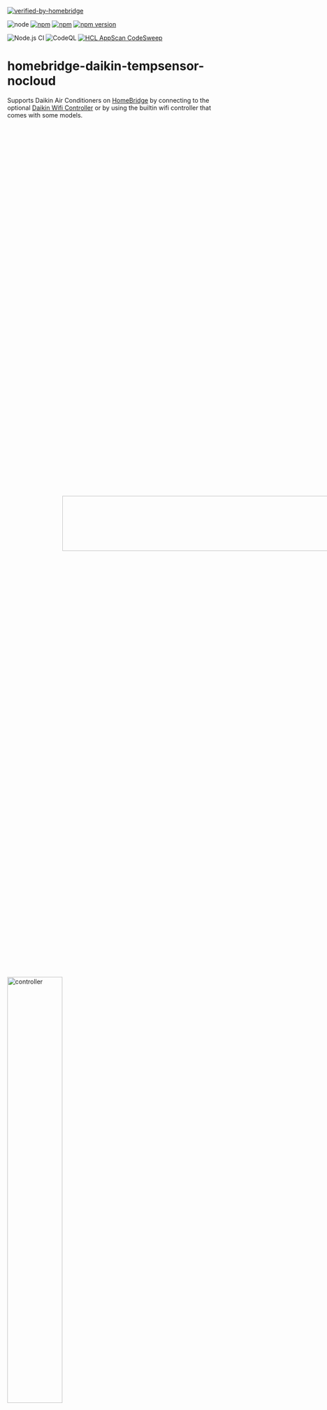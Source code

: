 [![verified-by-homebridge](https://badgen.net/badge/homebridge/verified/purple)](https://github.com/homebridge/homebridge/wiki/Verified-Plugins)

![node](https://img.shields.io/node/v/homebridge-daikin-tempsensor-nocloud)
[![npm](https://img.shields.io/npm/dt/homebridge-daikin-tempsensor-nocloud.svg)](https://www.npmjs.com/package/homebridge-daikin-tempsensor-nocloud)
[![npm](https://img.shields.io/npm/l/homebridge-daikin-tempsensor-nocloud.svg)](https://github.com/cbrandlehner/homebridge-daikin-tempsensor-nocloud/blob/master/LICENSE)
[![npm version](https://badge.fury.io/js/homebridge-daikin-tempsensor-nocloud.svg)](https://badge.fury.io/js/homebridge-daikin-tempsensor-nocloud)

![Node.js CI](https://github.com/cbrandlehner/homebridge-daikin-tempsensor-nocloud/workflows/Node.js%20CI/badge.svg)
![CodeQL](https://github.com/cbrandlehner/homebridge-daikin-tempsensor-nocloud/workflows/CodeQL/badge.svg)
[![HCL AppScan CodeSweep](https://github.com/cbrandlehner/homebridge-daikin-tempsensor-nocloud/actions/workflows/main.yml/badge.svg)](https://github.com/cbrandlehner/homebridge-daikin-tempsensor-nocloud/actions/workflows/main.yml)
# homebridge-daikin-tempsensor-nocloud

Supports Daikin Air Conditioners on [HomeBridge](https://github.com/nfarina/homebridge) by connecting to the optional [Daikin Wifi Controller](https://amzn.to/2MZDQjg) or by using the builtin wifi controller that comes with some models.


<img src="https://user-images.githubusercontent.com/2294359/80783655-abb6c200-8ba4-11ea-9b60-d5823e3b788f.jpeg" align="center" alt="controller" style="transform:rotate(90deg);" width="50%" height="50%">

<img src="https://user-images.githubusercontent.com/2294359/80783675-b4a79380-8ba4-11ea-9fa8-f48f9bf12585.jpeg" align="center" alt="controller" width="50%" height="50%">



# Installation

This plugin retrieves sensor and mode data from a [Daikin WIFI controller](https://amzn.to/2MZDQjg) in your local network and allows you to set operation modes and target temperatures. As it is a plugin for [HomeBridge](https://github.com/nfarina/homebridge) you will have access to this features using Apple Home.

The install may require you to run as an administrator (using a different login or sudo).
It is recommended to configure your DHCP server to reserve an IP for the wifi controller.
This plugin can be installed using the [Homebridge Config UI X](https://github.com/oznu/homebridge-config-ui-x#readme) or manually by following these steps:

1. Install homebridge using: npm install -g homebridge
2. Install this plugin using: npm install -g homebridge-daikin-tempsensor-nocloud
3. Update your configuration file. See sample-config.json in this repository for a sample.


# Configuration

This screenshot shows the configuration in [Homebridge Config UI X](https://github.com/oznu/homebridge-config-ui-x#readme):

<img src="https://user-images.githubusercontent.com/10800971/104128327-4b993200-5367-11eb-9ee2-70cd2fb4311f.png" align="center" alt="configuration" width="50%" height="50%">

Users are advised to use the graphical configuration. In case you configure the setings manually, please make sure to check the file config.schema.json first to understand the settings and possible values.

# Technical background information on the API being used

The `apiroute` is used for two main calls: Get info such as current activity and sensor readings from the thermostat and set the target temperature and modes. The Aircon LAN adapter provides two directories for these settings and data:

1. `/common` uses the GET method for control and system information about the Aircon (e.g software version, MAC address, Reboot System, Region)

2. `/aircon` uses the GET method to set Aircon related information (e.g Target Temperature, Modes like Heat and Cool, Temperature Sensor Readings, Timers)

# Supported devices

Currently, this plugin supports Daikin wifi controllers supporting the "aircon" URLs (System: Default) and "skyfi" URLs (System: Skyfi).

To test `http` connectivity, use your browser to connect to your device using one of these URLs:
 ```
http://192.168.1.88/aircon/get_model_info
http://192.168.1.88/skyfi/aircon/get_model_info
 ```
replace the IP (192.168.1.88) with the IP of your device.

Your browser should return a line like this:
 ```
ret=OK,model=0AB9,type=N,pv=2,cpv=2,cpv_minor=00,mid=NA,humd=0,s_humd=0,acled=0,land=0,elec=0,temp=1,temp_rng=0,m_dtct=1,ac_dst=--,disp_dry=0,dmnd=0,en_scdltmr=1,en_frate=1,en_fdir=1,s_fdir=3,en_rtemp_a=0,en_spmode=0,en_ipw_sep=0,en_mompow=0
 ```
If it does not, your device is not yet supported.

To test `https` connectivity see [HTTPS/Registered client support](#https-registered-client)

The response of an usupported device will look like this:
 ```
ret=PARAM NG,msg=404 Not Found
 ```

## HTTPS/Registered client support<a id="https-registered-client"></a>

Some models require requests via `https` containing a registered client token.

It is necessary to register a client token with each device.
The same token may be registered with multiple devices.

These instructions are based on comments in [GitHub Project ael-code/daikin-control Issue #27](https://github.com/ael-code/daikin-control/issues/27)

1. Generate a UUID4 (https://www.uuidgenerator.net can be used), _e.g._ `7b9c9a47-c9c6-4ee1-9063-848e67cc7edd`
2. Strip the `-` from the UUID, _i.e._ `7b9c9a47c9c64ee19063848e67cc7edd`
3. Grab the 13-digit key from the sticker on the back of the controller. _e.g._ `0123456789012`
4. Register the UUID as a client token
```
curl --insecure -H "X-Daikin-uuid: 7b9c9a47c9c64ee19063848e67cc7edd" -v "https://<controller-ip>/common/register_terminal?key=0123456789012"
```

This UUID must be used in client requests to the device.

Test your registered token using the above requests but using `https` instead of `http`, _e.g._
```
curl --insecure -H "X-Daikin-uuid: 7b9c9a47c9c64ee19063848e67cc7edd" -v "https://192.168.1.88/aircon/get_model_info"
curl --insecure -H "X-Daikin-uuid: 7b9c9a47c9c64ee19063848e67cc7edd" -v "https://192.168.1.88/skifi/aircon/get_model_info"
```

In the configuration file, make sure you specify `https` in the `apiroute` option
and add the registered token as the value of `uuid` in the configuration for _each_ device, _e.g._
```
        "accessories": [
            {
                "accessory": "Daikin-Local",
                "name": "Living room",
                "apiroute": "https://192.168.1.50",
                "uuid": "7b9c9a47c9c64ee19063848e67cc7edd",
                "system": "Default",
                "swingMode": "2",
                "defaultMode": "0",
                "fanMode": "FAN",
                "fanName": "Living room FAN"
            }
        ],
```
Make sure to use the correct token if a different token has been registered with each device.

# Debugging and Testing

This plugins code makes heavy use of debug output. Normally, this debug output is not visible on the [homebridge](https://github.com/nfarina/homebridge) console.
As explained in the [Homebridge troubleshooting documentation](https://github.com/nfarina/homebridge/wiki/Basic-Troubleshooting) you should start [homebridge](https://github.com/nfarina/homebridge) like this to see the debug output:

```
homebridge -D
```

For even more debug, use this:

```
DEBUG=* homebridge -D
```
